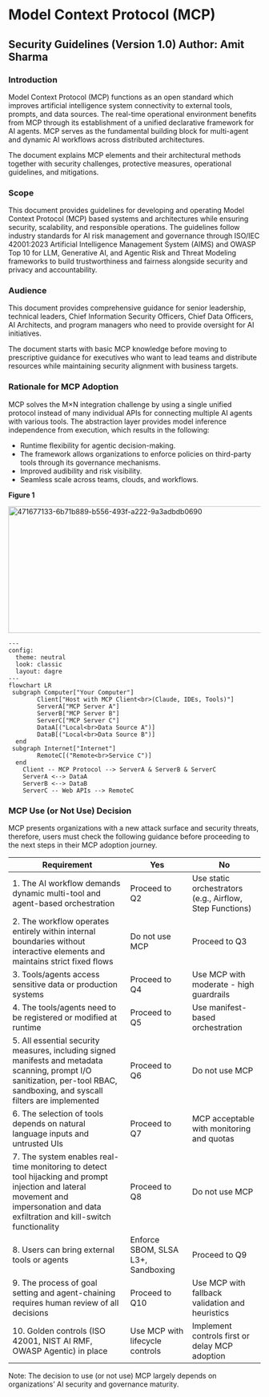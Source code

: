 # Model Context Protocol (MCP)
## Security Guidelines (Version 1.0) Author: Amit Sharma


### Introduction 

Model Context Protocol (MCP) functions as an open standard which improves artificial intelligence system connectivity to external tools, prompts, and data sources. The real-time operational environment benefits from MCP through its establishment of a unified declarative framework for AI agents. MCP serves as the fundamental building block for multi-agent and dynamic AI workflows across distributed architectures.

The document explains MCP elements and their architectural methods together with security challenges, protective measures, operational guidelines, and mitigations.  

### Scope 

This document provides guidelines for developing and operating Model Context Protocol (MCP) based systems and architectures while ensuring security, scalability, and responsible operations. The guidelines follow industry standards for AI risk management and governance through ISO/IEC 42001:2023 Artificial Intelligence Management System (AIMS) and OWASP Top 10 for LLM, Generative AI, and Agentic Risk and Threat Modeling frameworks to build trustworthiness and fairness alongside security and privacy and accountability.

### Audience

This document provides comprehensive guidance for senior leadership, technical leaders, Chief Information Security Officers, Chief Data Officers, AI Architects, and program managers who need to provide oversight for AI initiatives.

The document starts with basic MCP knowledge before moving to prescriptive guidance for executives who want to lead teams and distribute resources while maintaining security alignment with business targets.

### Rationale for MCP Adoption

MCP solves the M×N integration challenge by using a single unified protocol instead of many individual APIs for connecting multiple AI agents with various tools. The abstraction layer provides model inference independence from execution, which results in the following:

- Runtime flexibility for agentic decision-making.
- The framework allows organizations to enforce policies on third-party tools through its governance mechanisms.
- Improved audibility and risk visibility.
- Seamless scale across teams, clouds, and workflows.

**Figure 1**

<img width="660" height="253" alt="471677133-6b71b889-b556-493f-a222-9a3adbdb0690" src="https://github.com/user-attachments/assets/16d79b27-8e2a-47ea-9bd6-ffdeea4604e9" />


```mermaid
---
config:
  theme: neutral
  look: classic
  layout: dagre
---
flowchart LR
 subgraph Computer["Your Computer"]
        Client["Host with MCP Client<br>(Claude, IDEs, Tools)"]
        ServerA["MCP Server A"]
        ServerB["MCP Server B"]
        ServerC["MCP Server C"]
        DataA[("Local<br>Data Source A")]
        DataB[("Local<br>Data Source B")]
  end
 subgraph Internet["Internet"]
        RemoteC[("Remote<br>Service C")]
  end
    Client -- MCP Protocol --> ServerA & ServerB & ServerC
    ServerA <--> DataA
    ServerB <--> DataB
    ServerC -- Web APIs --> RemoteC
```

### MCP Use (or Not Use) Decision

MCP presents organizations with a new attack surface and security threats, therefore, users must check the following guidance before proceeding to the next steps in their MCP adoption journey.


| Requirement   | Yes           |No           |
| ------------- | ------------- |-------------|
| 1.	The AI workflow demands dynamic multi-tool and agent-based orchestration  | Proceed to Q2  |Use static orchestrators (e.g., Airflow, Step Functions)| 
| 2.	The workflow operates entirely within internal boundaries without interactive elements and maintains strict fixed flows  | Do not use MCP  | Proceed to Q3| 
| 3.	Tools/agents access sensitive data or production systems  | Proceed to Q4  |Use MCP with moderate - high guardrails| 
| 4.	The tools/agents need to be registered or modified at runtime  | Proceed to Q5  | Use manifest-based orchestration| 
| 5.	All essential security measures, including signed manifests and metadata scanning, prompt I/O sanitization, per-tool RBAC, sandboxing, and syscall filters are implemented| Proceed to Q6  | Do not use MCP| 
| 6.	The selection of tools depends on natural language inputs and untrusted UIs | Proceed to Q7  | MCP acceptable with monitoring and quotas| 
| 7.	The system enables real-time monitoring to detect tool hijacking and prompt injection and lateral movement and impersonation and data exfiltration and kill-switch functionality | Proceed to Q8 | Do not use MCP| 
| 8.	Users can bring external tools or agents | Enforce SBOM, SLSA L3+, Sandboxing  | Proceed to Q9| 
| 9.	The process of goal setting and agent-chaining requires human review of all decisions | Proceed to Q10  | Use MCP with fallback validation and heuristics| 
| 10.	Golden controls (ISO 42001, NIST AI RMF, OWASP Agentic) in place | Use MCP with lifecycle controls  | Implement controls first or delay MCP adoption | 

Note: The decision to use (or not use) MCP largely depends on organizations’ AI security and governance maturity.
